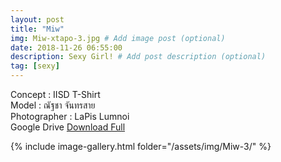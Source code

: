 ```yaml
---
layout: post
title: "Miw"
img: Miw-xtapo-3.jpg # Add image post (optional)
date: 2018-11-26 06:55:00
description: Sexy Girl! # Add post description (optional)
tag: [sexy]
---
```

Concept : IISD T-Shirt  
Model : ณัฐชา จันทรสาย  
Photographer : LaPis Lumnoi  
Google Drive [Download Full](http://gestyy.com/e0Ktfa)    


{% include image-gallery.html folder="/assets/img/Miw-3/" %}
